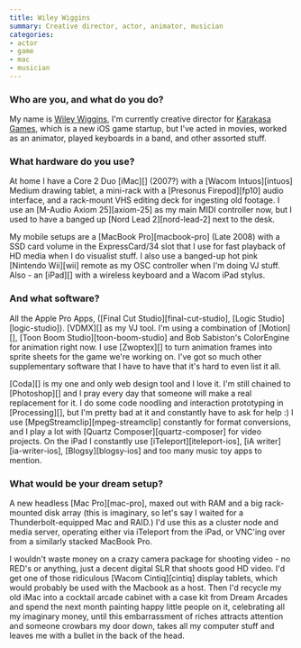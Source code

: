 ```yaml
---
title: Wiley Wiggins
summary: Creative director, actor, animator, musician
categories:
- actor
- game
- mac
- musician
---
```


### Who are you, and what do you do?

My name is [Wiley Wiggins](http://wileywiggins.com "Wiley's website."), I'm currently creative director for [Karakasa Games](http://karakasagames.com "Karaka's website."), which is a new iOS game startup, but I've acted in movies, worked as an animator, played keyboards in a band, and other assorted stuff.

### What hardware do you use?

At home I have a Core 2 Duo [iMac][] (2007?) with a [Wacom Intuos][intuos] Medium drawing tablet, a mini-rack with a [Presonus Firepod][fp10] audio interface, and a rack-mount VHS editing deck for ingesting old footage. I use an [M-Audio Axiom 25][axiom-25] as my main MIDI controller now, but I used to have a banged up [Nord Lead 2][nord-lead-2] next to the desk.

My mobile setups are a [MacBook Pro][macbook-pro] (Late 2008) with a SSD card volume in the ExpressCard/34 slot that I use for fast playback of HD media when I do visualist stuff. I also use a banged-up hot pink [Nintendo Wii][wii] remote as my OSC controller when I'm doing VJ stuff. Also - an [iPad][] with a wireless keyboard and a Wacom iPad stylus.

### And what software?

All the Apple Pro Apps, ([Final Cut Studio][final-cut-studio], [Logic Studio][logic-studio]). [VDMX][] as my VJ tool. I'm using a combination of [Motion][], [Toon Boom Studio][toon-boom-studio] and Bob Sabiston's ColorEngine for animation right now. I use [Zwoptex][] to turn animation frames into sprite sheets for the game we're working on. I've got so much other supplementary software that I have to have that it's hard to even list it all.

[Coda][] is my one and only web design tool and I love it. I'm still chained to [Photoshop][] and I pray every day that someone will make a real replacement for it. I do some code noodling and interaction prototyping in [Processing][], but I'm pretty bad at it and constantly have to ask for help :) I use [MpegStreamclip][mpeg-streamclip] constantly for format conversions, and I play a lot with [Quartz Composer][quartz-composer] for video projects. On the iPad I constantly use [iTeleport][iteleport-ios], [iA writer][ia-writer-ios], [Blogsy][blogsy-ios] and too many music toy apps to mention.

### What would be your dream setup?

A new headless [Mac Pro][mac-pro], maxed out with RAM and a big rack-mounted disk array (this is imaginary, so let's say I waited for a Thunderbolt-equipped Mac and RAID.) I'd use this as a cluster node and media server, operating either via iTeleport from the iPad, or VNC'ing over from a similarly stacked MacBook Pro.

I wouldn't waste money on a crazy camera package for shooting video - no RED's or anything, just a decent digital SLR that shoots good HD video. I'd get one of those ridiculous [Wacom Cintiq][cintiq] display tablets, which would probably be used with the Macbook as a host. Then I'd recycle my old iMac into a cocktail arcade cabinet with a case kit from Dream Arcades and spend the next month painting happy little people on it, celebrating all my imaginary money, until this embarrassment of riches attracts attention and someone crowbars my door down, takes all my computer stuff and leaves me with a bullet in the back of the head.